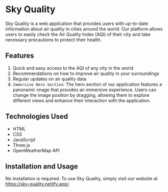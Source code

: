 # Sky Quality

Sky Quality is a web application that provides users with up-to-date information about air quality in cities around the world. Our platform allows users to easily check the Air Quality Index (AQI) of their city and take necessary precautions to protect their health.

## Features
1. Quick and easy access to the AQI of any city in the world
2. Recommendations on how to improve air quality in your surroundings
3. Regular updates on air quality data
4. `Immersive Hero Section`: The hero section of our application features a panoramic image that provides an immersive experience. Users can change the image position by dragging, allowing them to explore different views and enhance their interaction with the application.

## Technologies Used
- HTML
- CSS
- JavaScript
- Three.js
- OpenWeatherMap API

## Installation and Usage
No installation is required.
To use Sky Quality, simply visit our website at https://sky-quality.netlify.app/.

